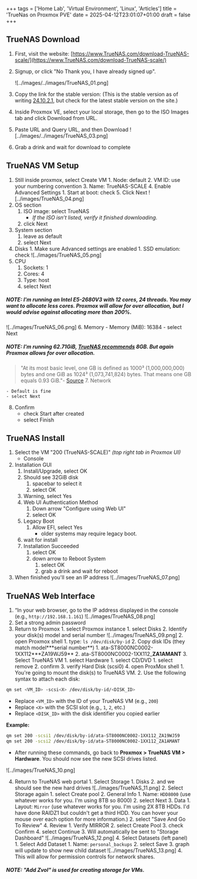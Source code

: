 +++
tags = ['Home Lab', 'Virtual Environment', 'Linux', 'Articles']
title = 'TrueNas on Proxmox PVE'
date = 2025-04-12T23:01:07+01:00
draft = false
+++

## TrueNAS Download

1. First, visit the website: [https://www.TrueNAS.com/download-TrueNAS-scale/](https://www.TrueNAS.com/download-TrueNAS-scale/)
2. Signup, or click "No Thank you, I have already signed up".

   ![../images/../images/TrueNAS_01.png]

3. Copy the link for the stable version: (This is the stable version as of writing [24.10.2.1](https://download.sys.TrueNAS.net/TrueNAS-SCALE-ElectricEel/24.10.2.1/TrueNAS-SCALE-24.10.2.1.iso), but check for the latest stable version on the site.)
4. Inside Proxmox VE, select your local storage, then go to the ISO Images tab and click Download from URL.
5. Paste URL and Query URL, and then Download
   ![../images/../images/TrueNAS_03.png]
6. Grab a drink and wait for download to complete

## TrueNAS VM Setup

1. Still inside proxmox, select Create VM 1. Node: default 2. VM ID: use your numbering convention 3. Name: TrueNAS-SCALE 4. Enable Advanced Settings 1. Start at boot: check 5. Click Next
   ![../images/TrueNAS_04.png]
2. OS section
   1. ISO image: select TrueNAS
      - _If the ISO isn’t listed, verify it finished downloading._
   2. click Next
3. System section
   1. leave as default
   2. select Next
4. Disks 1. Make sure Advanced settings are enabled 1. SSD emulation: check
   ![../images/TrueNAS_05.png]
5. CPU
   1. Sockets: 1
   2. Cores: 4
   3. Type: host
   4. select Next

##### NOTE: I'm running an Intel E5-2680V3 with 12 cores, 24 threads. You may want to allocate less cores. Proxmox will allow for over allocation, but I would advise against allocating more than 200%.

![../images/TrueNAS_06.png] 6. Memory - Memory (MiB): 16384 - select Next

##### NOTE: I'm running 62.71GiB, [TrueNAS recommends](https://www.TrueNAS.com/docs/scale/22.12/gettingstarted/scalehardwareguide/#minimum-hardware-requirements) 8GB. But again Proxmox allows for over allocation.

> "At its most basic level, one GB is defined as 1000³ (1,000,000,000) bytes and one GiB as 1024³ (1,073,741,824) bytes. That means one GB equals 0.93 GiB."- [Source](https://massive.io/file-transfer/gb-vs-gib-whats-the-difference/#gb-vs-gib-so-what-is-the-difference) 7. Network

    - Default is fine
    - select Next

8. Confirm
   - check Start after created
   - select Finish

## TrueNAS Install

1. Select the VM "200 (TrueNAS-SCALE)" _(top right tab in Proxmox UI)_
   - Console
2. Installation GUI
   1. Install/Upgrade, select OK
   2. Should see 32GiB disk
      1. spacebar to select it
      2. select OK
   3. Warning, select Yes
   4. Web UI Authentication Method
      1. Down arrow "Configure using Web UI"
      2. select OK
   5. Legacy Boot
      1. Allow EFI, select Yes
         - older systems may require legacy boot.
   6. wait for install
   7. Installation Succeeded
      1. select OK
      2. down arrow to Reboot System
         1. select OK
         2. grab a drink and wait for reboot
3. When finished you'll see an IP address
   ![../images/TrueNAS_07.png]

## TrueNAS Web Interface

1. “In your web browser, go to the IP address displayed in the console (e.g., `http://192.168.1.161`)
   ![../images/TrueNAS_08.png]
2. Set a strong admin password
3. Return to Proxmox 1. select Proxmox instance 1. select Disks 2. Identify your disk(s) model and serial number
   ![../images/TrueNAS_09.png] 2. open Proxmox shell 1. type: `ls /dev/disk/by-id` 2. Copy disk IDs (they match model**\*serial number**) 1. ata-ST8000NC0002-1XX112**\*ZA19WJ59** 2. ata-ST8000NC0002-1XX112\_**ZA1AMANT** 3. Select TrueNAS VM 1. select Hardware 1. select CD/DVD 1. select remove 2. confirm 3. verify Hard Disk (scsi0) 4. open ProxMox shell 1. You're going to mount the disk(s) to TrueNAS VM. 2. Use the following syntax to attach each disk:

```bash
qm set <VM_ID> -scsi<X> /dev/disk/by-id/<DISK_ID>
```

- Replace `<VM_ID>` with the ID of your TrueNAS VM (e.g., `200`)
- Replace `<X>` with the SCSI slot (e.g., `1`, `2`, etc.)
- Replace `<DISK_ID>` with the disk identifier you copied earlier

**Example:**

```bash
qm set 200 -scsi1 /dev/disk/by-id/ata-ST8000NC0002-1XX112_ZA19WJ59
qm set 200 -scsi2 /dev/disk/by-id/ata-ST8000NC0002-1XX112_ZA1AMANT
```

- After running these commands, go back to **Proxmox > TrueNAS VM > Hardware**. You should now see the new SCSI drives listed.

![../images/TrueNAS_10.png]

4. Return to TrueNAS web portal 1. Select Storage 1. Disks 2. and we should see the new hard drives
   ![../images/TrueNAS_11.png] 2. Select Storage again 1. select Create pool 2. General Info 1. Name: `HDD8000` (use whatever works for you. I'm using 8TB so 8000) 2. select Next 3. Data 1. Layout: `Mirror` (use whatever works for you. I'm using 2X 8TB HDDs. I'd have done RAIDZ1 but couldn't get a third HDD. You can hover your mouse over each option for more information.) 2. select "Save And Go To Review" 4. Review 1. Verify MIRROR 2. select Create Pool 3. check Confirm 4. select Continue 3. Will automatically be sent to "Storage Dashboard"
   ![../images/TrueNAS_12.png] 4. Select Datasets (left panel) 1. Select Add Dataset 1. Name: `personal_backups` 2. select Save 3. graph will update to show new child dataset
   ![../images/TrueNAS_13.png] 4. This will allow for permission controls for network shares.

##### NOTE: "Add Zvol" is used for creating storage for VMs.
